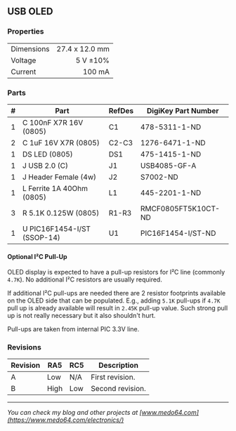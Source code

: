 ## USB OLED ##


### Properties ###

|            |                |
|------------|---------------:|
| Dimensions | 27.4 x 12.0 mm |
| Voltage    | 5 V ±10%       |
| Current    | 100 mA         |


### Parts ###

|  # | Part                                      | RefDes  | DigiKey Part Number |
|---:|-------------------------------------------|---------|---------------------|
|  1 | C 100nF X7R 16V (0805)                    | C1      | 478-5311-1-ND       |
|  2 | C 1uF 16V X7R (0805)                      | C2-C3   | 1276-6471-1-ND      |
|  1 | DS LED (0805)                             | DS1     | 475-1415-1-ND       |
|  1 | J USB 2.0 (C)                             | J1      | USB4085-GF-A        |
|  1 | J Header Female (4w)                      | J2      | S7002-ND            |
|  1 | L Ferrite 1A 40Ohm (0805)                 | L1      | 445-2201-1-ND       |
|  3 | R 5.1K 0.125W (0805)                      | R1-R3   | RMCF0805FT5K10CT-ND |
|  1 | U PIC16F1454-I/ST (SSOP-14)               | U1      | PIC16F1454-I/ST-ND  |


#### Optional I²C Pull-Up ####

OLED display is expected to have a pull-up resistors for I²C line (commonly
`4.7K`). No additional I²C resistors are usually required.

If additional I²C pull-ups are needed there are 2 resistor footprints available
on the OLED side that can be populated. E.g., adding `5.1K` pull-ups if `4.7K`
pull up is already available will result in `2.45K` pull-up value. Such strong
pull up is not really necessary but it also shouldn't hurt.

Pull-ups are taken from internal PIC 3.3V line.


### Revisions ###

| Revision | RA5   | RC5   | Description      |
|----------|-------|-------|------------------|
| A        | Low   | N/A   | First revision.  |
| B        | High  | Low   | Second revision. |


---

*You can check my blog and other projects at [www.medo64.com](https://www.medo64.com/electronics/)*
